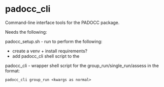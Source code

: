 # padocc_cli
Command-line interface tools for the PADOCC package.

Needs the following:

padocc_setup.sh - run to perform the following:
 - create a venv + install requirements?
 - add padocc_cli shell script to the

padocc_cli - wrapper shell script for the group_run/single_run/assess in the format:

```
padocc_cli group_run <kwargs as normal>
```
